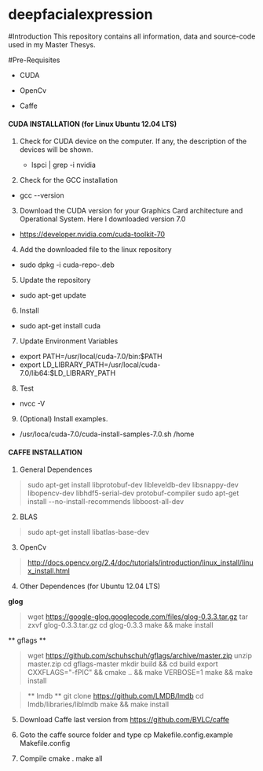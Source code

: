 # deepfacialexpression

#Introduction
This repository contains all information, data and source-code used in my Master Thesys.


#Pre-Requisites

- CUDA

- OpenCv

- Caffe


#### CUDA INSTALLATION (for Linux Ubuntu 12.04 LTS)

1. Check for CUDA device on the computer. If any, the description of the devices will be shown.
	- lspci | grep -i nvidia

2. Check for the GCC installation
- gcc --version

3. Download the CUDA version for your Graphics Card architecture and Operational System. Here I downloaded version 7.0
- https://developer.nvidia.com/cuda-toolkit-70

4. Add the downloaded file to the linux repository
- sudo dpkg -i cuda-repo-<distro>_<version>_<architecture>.deb

5. Update the repository
- sudo apt-get update

6. Install
- sudo apt-get install cuda

7. Update Environment Variables
- export PATH=/usr/local/cuda-7.0/bin:$PATH
- export LD_LIBRARY_PATH=/usr/local/cuda-7.0/lib64:$LD_LIBRARY_PATH

8. Test
- nvcc -V

9. (Optional) Install examples.
- /usr/loca/cuda-7.0/cuda-install-samples-7.0.sh /home


#### CAFFE INSTALLATION

1. General Dependences
> sudo apt-get install libprotobuf-dev libleveldb-dev libsnappy-dev libopencv-dev libhdf5-serial-dev protobuf-compiler
> sudo apt-get install --no-install-recommends libboost-all-dev

2. BLAS
> sudo apt-get install libatlas-base-dev

3. OpenCv
> http://docs.opencv.org/2.4/doc/tutorials/introduction/linux_install/linux_install.html

4.  Other Dependences (for Ubuntu 12.04 LTS)

**glog**
> wget https://google-glog.googlecode.com/files/glog-0.3.3.tar.gz
> tar zxvf glog-0.3.3.tar.gz
> cd glog-0.3.3
> make && make install

** gflags **
> wget https://github.com/schuhschuh/gflags/archive/master.zip
> unzip master.zip
> cd gflags-master
> mkdir build && cd build
> export CXXFLAGS="-fPIC" && cmake .. && make VERBOSE=1
> make && make install

> ** lmdb **
> git clone https://github.com/LMDB/lmdb
> cd lmdb/libraries/liblmdb
> make && make install
	
5. Download Caffe last version from
  https://github.com/BVLC/caffe

6. Goto the caffe source folder and type
  cp Makefile.config.example Makefile.config

7. Compile
  cmake .
  make all
